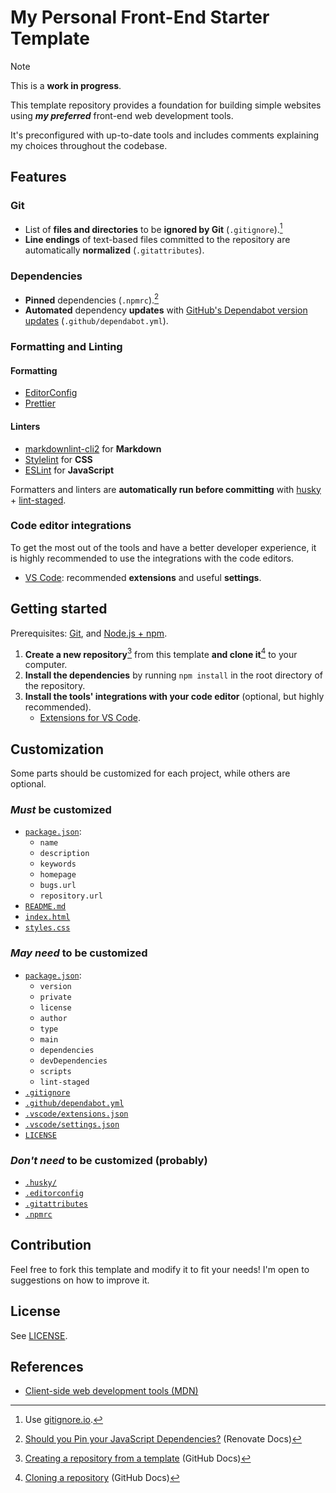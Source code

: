 # My Personal Front-End Starter Template

> [!NOTE]
> This is a **work in progress**.

This template repository provides a foundation for building simple websites using ***my preferred*** front-end web development tools.

It's preconfigured with up-to-date tools and includes comments explaining my choices throughout the codebase.

## Features

### Git

- List of **files and directories** to be **ignored by Git** (`.gitignore`).[^1]
- **Line endings** of text-based files committed to the repository are automatically **normalized** (`.gitattributes`).

### Dependencies

- **Pinned** dependencies (`.npmrc`).[^2]
- **Automated** dependency **updates**  with [GitHub's Dependabot version updates](https://docs.github.com/en/code-security/dependabot/dependabot-version-updates) (`.github/dependabot.yml`).

### Formatting and Linting

#### Formatting

- [EditorConfig](https://editorconfig.org/)
- [Prettier](https://prettier.io/)

#### Linters

- [markdownlint-cli2](https://github.com/DavidAnson/markdownlint-cli2) for **Markdown**
- [Stylelint](https://stylelint.io/) for **CSS**
- [ESLint](https://eslint.org/) for **JavaScript**

Formatters and linters are **automatically run before committing** with [husky](https://github.com/typicode/husky) + [lint-staged](https://github.com/lint-staged/lint-staged).

### Code editor integrations

To get the most out of the tools and have a better developer experience, it is highly recommended to use the integrations with the code editors.

- [VS Code](https://code.visualstudio.com/): recommended **extensions** and useful **settings**.

## Getting started

Prerequisites: [Git](https://docs.github.com/en/get-started/getting-started-with-git), and [Node.js + npm](https://docs.npmjs.com/downloading-and-installing-node-js-and-npm).

1. **Create a new repository**[^3] from this template **and clone it**[^4] to your computer.
2. **Install the dependencies** by running `npm install` in the root directory of the repository.
3. **Install the tools' integrations with your code editor** (optional, but highly recommended).
   - [Extensions for VS Code](./.vscode/extensions.json).

## Customization

Some parts should be customized for each project, while others are optional.

### *Must* be customized

- [`package.json`](./package.json):
  - `name`
  - `description`
  - `keywords`
  - `homepage`
  - `bugs.url`
  - `repository.url`
- [`README.md`](./README.md)
- [`index.html`](./index.html)
- [`styles.css`](./styles.css)

### *May need* to be customized

- [`package.json`](./package.json):
  - `version`
  - `private`
  - `license`
  - `author`
  - `type`
  - `main`
  - `dependencies`
  - `devDependencies`
  - `scripts`
  - `lint-staged`
- [`.gitignore`](./.gitignore)
- [`.github/dependabot.yml`](./.github/dependabot.yml)
- [`.vscode/extensions.json`](./.vscode/extensions.json)
- [`.vscode/settings.json`](./.vscode/settings.json)
- [`LICENSE`](./LICENSE)

### *Don't need* to be customized (probably)

- [`.husky/`](./.husky/)
- [`.editorconfig`](./.editorconfig)
- [`.gitattributes`](./.gitattributes)
- [`.npmrc`](./.npmrc)

## Contribution

Feel free to fork this template and modify it to fit your needs! I'm open to suggestions on how to improve it.

## License

See [LICENSE](./LICENSE).

## References

- [Client-side web development tools (MDN)](https://developer.mozilla.org/en-US/docs/Learn/Tools_and_testing/Understanding_client-side_tools)

[^1]: Use [gitignore.io](http://gitignore.io).
[^2]: [Should you Pin your JavaScript Dependencies?](https://docs.renovatebot.com/dependency-pinning/) (Renovate Docs)
[^3]: [Creating a repository from a template](https://docs.github.com/en/repositories/creating-and-managing-repositories/creating-a-repository-from-a-template) (GitHub Docs)
[^4]: [Cloning a repository](https://docs.github.com/en/repositories/creating-and-managing-repositories/cloning-a-repository) (GitHub Docs)
